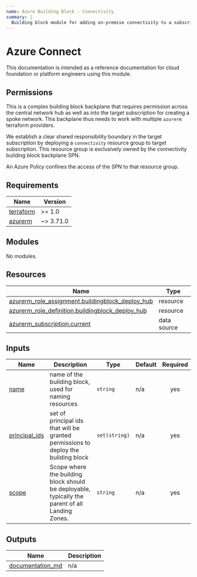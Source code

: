 ```yaml
---
name: Azure Building Block - Connectivity
summary: |
  Building block module for adding on-premise connectivity to a subscription.
---
```


# Azure Connect

This documentation is intended as a reference documentation for cloud foundation or platform engineers using this module.

## Permissions

This is a complex building block backplane that requires permission across the central network hub as well as into the
target subscription for creating a spoke network. This backplane thus needs to work with multiple `azurerm` terraform providers.

We establish a clear shared responsibility boundary in the target subscription by
deploying a `connectivity` resource group to target subscription. This resource group is exclusively owned by the connectivity building block backplane SPN.

An Azure Policy confines the access of the SPN to that resource group.

<!-- BEGIN_TF_DOCS -->
## Requirements

| Name | Version |
|------|---------|
| <a name="requirement_terraform"></a> [terraform](#requirement\_terraform) | >= 1.0 |
| <a name="requirement_azurerm"></a> [azurerm](#requirement\_azurerm) | ~> 3.71.0 |

## Modules

No modules.

## Resources

| Name | Type |
|------|------|
| [azurerm_role_assignment.buildingblock_deploy_hub](https://registry.terraform.io/providers/hashicorp/azurerm/latest/docs/resources/role_assignment) | resource |
| [azurerm_role_definition.buildingblock_deploy_hub](https://registry.terraform.io/providers/hashicorp/azurerm/latest/docs/resources/role_definition) | resource |
| [azurerm_subscription.current](https://registry.terraform.io/providers/hashicorp/azurerm/latest/docs/data-sources/subscription) | data source |

## Inputs

| Name | Description | Type | Default | Required |
|------|-------------|------|---------|:--------:|
| <a name="input_name"></a> [name](#input\_name) | name of the building block, used for naming resources | `string` | n/a | yes |
| <a name="input_principal_ids"></a> [principal\_ids](#input\_principal\_ids) | set of principal ids that will be granted permissions to deploy the building block | `set(string)` | n/a | yes |
| <a name="input_scope"></a> [scope](#input\_scope) | Scope where the building block should be deployable, typically the parent of all Landing Zones. | `string` | n/a | yes |

## Outputs

| Name | Description |
|------|-------------|
| <a name="output_documentation_md"></a> [documentation\_md](#output\_documentation\_md) | n/a |
<!-- END_TF_DOCS -->